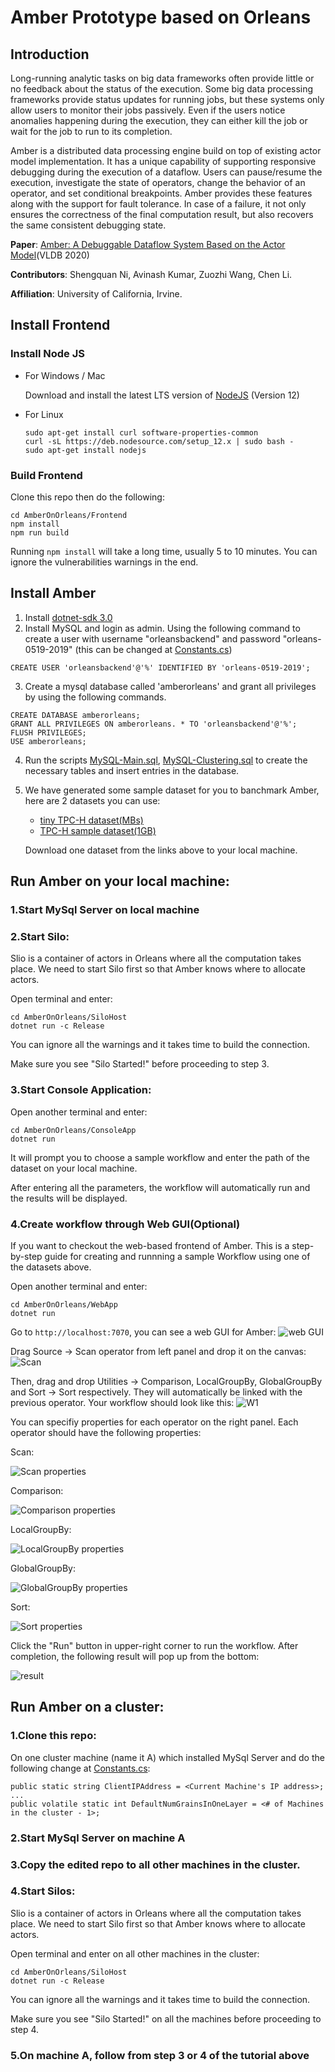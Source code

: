 # Amber Prototype based on Orleans

## Introduction
Long-running analytic tasks on big data frameworks often provide little or no feedback about the status of the execution. Some big  data  processing frameworks provide status updates for running jobs, but these  systems  only  allow  users  to  monitor  their  jobs passively.  Even if the users notice anomalies happening during  the  execution,  they  can  either  kill  the  job  or wait for the job to run to its completion.

Amber is a distributed data processing engine build on top of existing actor model implementation. It has a unique capability of supporting responsive debugging during the execution of a dataflow. Users can pause/resume the execution, investigate the state of operators, change the behavior of an operator, and set conditional breakpoints. Amber provides these features along with the support for fault tolerance. In case of a failure, it not only ensures the correctness of the final computation result, but also recovers the same consistent debugging state.

**Paper**: [Amber: A Debuggable Dataflow System Based on the
Actor Model](http://www.vldb.org/pvldb/vol13/p740-kumar.pdf)(VLDB 2020)

**Contributors**: Shengquan Ni, Avinash Kumar, Zuozhi Wang, Chen Li.

**Affiliation**: University of California, Irvine.

## Install Frontend

### Install Node JS

- For Windows / Mac

  Download and install the latest LTS version of [NodeJS](https://nodejs.org/en/) (Version 12)

- For Linux
  ```
  sudo apt-get install curl software-properties-common
  curl -sL https://deb.nodesource.com/setup_12.x | sudo bash -
  sudo apt-get install nodejs
  ```

### Build Frontend
Clone this repo then do the following:
```
cd AmberOnOrleans/Frontend
npm install
npm run build
```
Running `npm install` will take a long time, usually 5 to 10 minutes. You can ignore the vulnerabilities warnings in the end.

## Install Amber

1. Install [dotnet-sdk 3.0](https://dotnet.microsoft.com/download)
2. Install MySQL and login as admin. Using the following command to create a user with username "orleansbackend" and password "orleans-0519-2019" (this can be changed at [Constants.cs](https://github.com/Hiseen/OrleansExp/blob/master/TexeraOrleansPrototype/Utilities/Constants.cs))
```
CREATE USER 'orleansbackend'@'%' IDENTIFIED BY 'orleans-0519-2019';
```
3. Create a mysql database called 'amberorleans' and grant all privileges by using the following commands.
```
CREATE DATABASE amberorleans;
GRANT ALL PRIVILEGES ON amberorleans. * TO 'orleansbackend'@'%';
FLUSH PRIVILEGES;
USE amberorleans;
```
4. Run the scripts [MySQL-Main.sql](https://github.com/dotnet/orleans/blob/master/src/AdoNet/Shared/MySQL-Main.sql), [MySQL-Clustering.sql](https://github.com/dotnet/orleans/blob/master/src/AdoNet/Orleans.Clustering.AdoNet/MySQL-Clustering.sql) to create the necessary tables and insert entries in the database. 

5. We have generated some sample dataset for you to banchmark Amber, here are 2 datasets you can use:
   - [tiny TPC-H dataset(MBs)](https://drive.google.com/file/d/1S0TFQ80D6xqZcUECqBAWNGc9XW6AttCs/view?usp=sharing)
   - [TPC-H sample dataset(1GB)](https://drive.google.com/file/d/1h4zVUABmMp9dA2YXb2faH4O9ULUDcimY/view?usp=sharing)
   
   Download one dataset from the links above to your local machine.

## Run Amber on your local machine:
### 1.Start MySql Server on local machine
### 2.Start Silo:
Slio is a container of actors in Orleans where all the computation takes place. We need to start Silo first so that Amber knows where to allocate actors.

Open terminal and enter:
```
cd AmberOnOrleans/SiloHost
dotnet run -c Release
```
You can ignore all the warnings and it takes time to build the connection.

Make sure you see "Silo Started!" before proceeding to step 3.
### 3.Start Console Application:
Open another terminal and enter:
```
cd AmberOnOrleans/ConsoleApp
dotnet run
```
It will prompt you to choose a sample workflow and enter the path of the dataset on your local machine.

After entering all the parameters, the workflow will automatically run and the results will be displayed.
### 4.Create workflow through Web GUI(Optional)
If you want to checkout the web-based frontend of Amber. This is a step-by-step guide for creating and runnning a sample Workflow using one of the datasets above.

Open another terminal and enter:
```
cd AmberOnOrleans/WebApp
dotnet run
```

Go to `http://localhost:7070`, you can see a web GUI for Amber:
![web GUI](http://drive.google.com/uc?export=view&id=15_-lT_asJ6YzePln4tVvvNrGRnoqK7Th)

Drag Source -> Scan operator from left panel and drop it on the canvas:
![Scan](http://drive.google.com/uc?export=view&id=1OJ-MsaK5ISMuyzuWuXjX_W5KpzyVc_yX)

Then, drag and drop Utilities -> Comparison, LocalGroupBy, GlobalGroupBy and Sort -> Sort respectively. They will automatically be linked with the previous operator. Your workflow should look like this:
![W1](http://drive.google.com/uc?export=view&id=1mvv7J6QVYEXHEQKYQRmuGwrn1pBy6mMo)

You can specifiy properties for each operator on the right panel. Each operator should have the following properties:

Scan:

![Scan properties](http://drive.google.com/uc?export=view&id=1qf2q8eEglarhQ1mr3ajF5L6DNHQLtcrX)

Comparison:

![Comparison properties](http://drive.google.com/uc?export=view&id=1lBGkUF4tIyry5zqkQVgvogRgZoHCQgZP)

LocalGroupBy:

![LocalGroupBy properties](http://drive.google.com/uc?export=view&id=1C_EYg2g6S9FT_xFI_Su5CGYWfuXVFgYi)

GlobalGroupBy:

![GlobalGroupBy properties](http://drive.google.com/uc?export=view&id=1YFiRbyXZzszDGM2e8sY3JN8Uzmiha1Ms)

Sort:

![Sort properties](http://drive.google.com/uc?export=view&id=1QzqOalYv4oMBMnx23orl6gMlMtn1MY-v)

Click the "Run" button in upper-right corner to run the workflow. After completion, the following result will pop up from the bottom:

![result](http://drive.google.com/uc?export=view&id=1HG7cnoXKgXdpjYFX4r2DZkuga8JaFP19)


## Run Amber on a cluster:
### 1.Clone this repo:
On one cluster machine (name it A) which installed MySql Server and do the following change at [Constants.cs](https://github.com/Hiseen/OrleansExp/blob/master/TexeraOrleansPrototype/Utilities/Constants.cs):
```
public static string ClientIPAddress = <Current Machine's IP address>;
...
public volatile static int DefaultNumGrainsInOneLayer = <# of Machines in the cluster - 1>;
```
### 2.Start MySql Server on machine A
### 3.Copy the edited repo to all other machines in the cluster.
### 4.Start Silos:
Slio is a container of actors in Orleans where all the computation takes place. We need to start Silo first so that Amber knows where to allocate actors.

Open terminal and enter on all other machines in the cluster:
```
cd AmberOnOrleans/SiloHost
dotnet run -c Release
```
You can ignore all the warnings and it takes time to build the connection.

Make sure you see "Silo Started!" on all the machines before proceeding to step 4.
### 5.On machine A, follow from step 3 or 4 of the tutorial above


